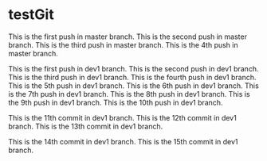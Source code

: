 # testGit
This is the first push in master branch.
This is the second push in master branch.
This is the third push in master branch.
This is the 4th push in master branch.


This is the first push in dev1 branch.
This is the second push in dev1 branch.
This is the third push in dev1 branch.
This is the fourth push in dev1 branch.
This is the 5th push in dev1 branch.
This is the 6th push in dev1 branch.
This is the 7th push in dev1 branch.
This is the 8th push in dev1 branch.
This is the 9th push in dev1 branch.
This is the 10th push in dev1 branch.


This is the 11th commit in dev1 branch.
This is the 12th commit in dev1 branch.
This is the 13th commit in dev1 branch.

This is the 14th commit in dev1 branch.
This is the 15th commit in dev1 branch.